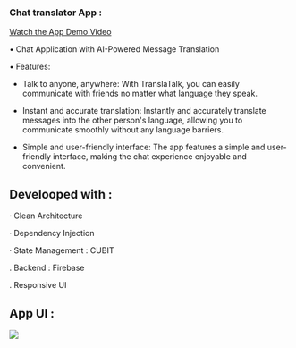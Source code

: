 ### Chat translator App :

 [Watch the App Demo Video](https://youtu.be/UkD3GwPZEHU)


• Chat Application with AI-Powered Message Translation

• Features:

- Talk to anyone, anywhere: With TranslaTalk, you can easily communicate with friends no matter what language they speak.

- Instant and accurate translation: Instantly and accurately translate messages into the other person's language, allowing you to communicate smoothly without any language barriers.

- Simple and user-friendly interface: The app features a simple and user-friendly interface, making the chat experience enjoyable and convenient.

## Develooped with :

 · Clean Architecture 
  
 · Dependency Injection  
  
 · State Management : CUBIT

 . Backend : Firebase

 . Responsive UI


 ## App UI :


  
  <div>
  <img src= "https://mostaql.hsoubcdn.com/uploads/portfolios/3167114/65fc6b54309db/chat-application-UI.png" >
  </div>
  





